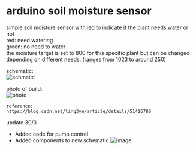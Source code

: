 # arduino soil moisture sensor

simple soil moisture sensor with led to indicate if the plant needs water or not  
red: need watering  
green: no need to water  
the moisture target is set to 800 for this specific plant but can be changed depending on different needs. (ranges from 1023 to around 250)   


schematic:   
![schmatic](https://github.com/user-attachments/assets/545ec8bf-e065-4d87-839b-3315ed90eb79)

photo of build:   
![photo](https://github.com/user-attachments/assets/cdd79c08-d02f-4c06-867b-d450c36c1e80)


```
reference: 
https://blog.csdn.net/ling3ye/article/details/51416786

```

update 30/3 
- Added code for pump control
- Added components to new schematic 
 ![Image](https://github.com/user-attachments/assets/f07adb23-00a8-4a53-b6b1-bd8ece17aaa0)
 
